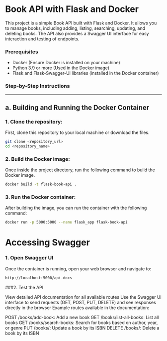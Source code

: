 # Book API with Flask and Docker

This project is a simple Book API built with Flask and Docker. It allows you to manage books, including adding, listing, searching, updating, and deleting books. The API also provides a Swagger UI interface for easy interaction and testing of endpoints.

### Prerequisites

- Docker (Ensure Docker is installed on your machine)
- Python 3.9 or more (Used in the Docker image)
- Flask and Flask-Swagger-UI libraries (installed in the Docker container)

### Step-by-Step Instructions

---

## a. **Building and Running the Docker Container**

### 1. Clone the repository:

First, clone this repository to your local machine or download the files.

```bash
git clone <repository_url>
cd <repository_name>
```

### 2. Build the Docker image:

Once inside the project directory, run the following command to build the Docker image.

```bash
docker build -t flask-book-api .
```

### 3. Run the Docker container:

After building the image, you can run the container with the following command:

```bash
docker run -p 5000:5000 --name flask_app flask-book-api
```

# Accessing Swagger

### 1. Open Swagger UI

Once the container is running, open your web browser and navigate to:

```bash
http://localhost:5000/api-docs
```

###2. Test the API

View detailed API documentation for all available routes
Use the Swagger UI interface to send requests (GET, POST, PUT, DELETE) and see responses directly in the browser
Example routes available in the documentation:

POST /books/add-book: Add a new book
GET /books/list-all-books: List all books
GET /books/search-books: Search for books based on author, year, or genre
PUT /books/<isbn>: Update a book by its ISBN
DELETE /books/<isbn>: Delete a book by its ISBN
